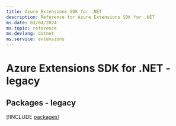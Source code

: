 ```yaml
---
title: Azure Extensions SDK for .NET
description: Reference for Azure Extensions SDK for .NET
ms.date: 03/04/2024
ms.topic: reference
ms.devlang: dotnet
ms.service: extensions
---
```

# Azure Extensions SDK for .NET - legacy
## Packages - legacy
[!INCLUDE [packages](extensions-index.md)]